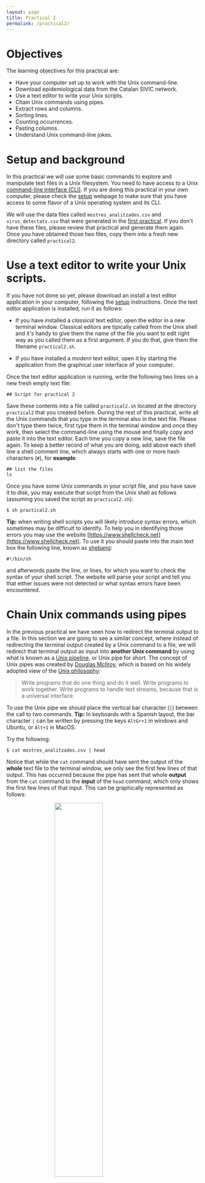 ```yaml
---
layout: page
title: Practical 2
permalink: /practical2/
---
```


# Objectives

The learning objectives for this practical are:

 * Have your computer set up to work with the Unix command-line.
 * Download epidemiological data from the Catalan SIVIC network.
 * Use a text editor to write your Unix scripts.
 * Chain Unix commands using pipes.
 * Extract rows and columns.
 * Sorting lines.
 * Counting occurrences.
 * Pasting columns.
 * Understand Unix command-line jokes.

# Setup and background

In this practical we will use some basic commands to explore and manipulate text
files in a Unix filesystem. You need to have access to a Unix
[command-line interface (CLI)](https://en.wikipedia.org/wiki/Command-line_interface).
If you are doing this practical in your own computer, please check the
[setup](/setup/) webpage to make sure that you have access to some flavor of a
Unix operating system and its CLI.

We will use the data files called `mostres_analitzades.csv` and
`virus_detectats.csv` that were generated in the
[first practical](/practical1/). If you don't have these files, please review
that practical and generate them again. Once you have obtained those two files,
copy them into a fresh new directory called `practical2`.

# Use a text editor to write your Unix scripts.

If you have not done so yet, please download an install a text editor application
in your computer, following the [setup](/setup#text-editor/) instructions. Once
the text editor application is installed, run it as follows:

  * If you have installed a _classical_ text editor, open the editor in a new
    terminal window. Classical editors are tipically called from the Unix shell
    and it's handy to give them the name of the file you want to edit right way
    as you called them as a first argument. If you do that, give them the
    filename `practical2.sh`.

  * If you have installed a _modern_ text editor, open it by starting the
    application from the graphical user interface of your computer.

Once the text editor application is running, write the following two lines on a new
fresh empty text file:

```
## Script for practical 2

```

Save these contents into a file called `practical2.sh` located at the directory
`practical2` that you created before. During the rest of this practical, write
all the Unix commands that you type in the terminal also in the text file.
Please don't type them twice, first type them in the terminal window and once
they work, then select the command-line using the mouse and finally copy and
paste it into the text editor. Each time you copy a new line, save the file
again. To keep a better record of what you are doing, add above each shell line
a shell comment line, which always starts with one or more hash characters
(`#`), for **example**:

```
## list the files
ls
```

Once you have some Unix commands in your script file, and you have save it to
disk, you may execute that script from the Unix shell as follows (assuming you
saved the script as `practical2.sh`):

```
$ sh practical2.sh
```

**Tip:** when writing shell scripts you will likely introduce syntax errors,
which sometimes may be difficult to identify. To help you in identifying those
errors you may use the website [https://www.shellcheck.net](https://www.shellcheck.net).
To use it you should paste into the main text box the following line, known as
[shebang](https://en.wikipedia.org/wiki/Shebang_%28Unix%29):

```
#!/bin/sh
```

and afterwords paste the line, or lines, for which you want to check
the syntax of your shell script. The website will parse your script
and tell you that either issues were not detected or what syntax errors
have been encountered.

# Chain Unix commands using pipes

In the previous practical we have seen how to redirect the terminal output
to a file. In this section we are going to see a similar concept, where instead
of redirecting the terminal output created by a Unix command to a file, we
will redirect that terminal output as input into **another Unix command** by
using what is known as a
[Unix pipeline](https://en.wikipedia.org/wiki/Pipeline_%28Unix%29), or Unix pipe
for short. The concept of Unix pipes was created by
[Douglas McIlroy](https://en.wikipedia.org/wiki/Douglas_McIlroy), which is
based on his widely adopted view of the
[Unix philosophy](https://en.wikipedia.org/wiki/Unix_philosophy):

> Write programs that do one thing and do it well. Write programs to work
> together. Write programs to handle text streams, because that is a universal
> interface.

To use the Unix pipe we should place the vertical bar character (`|`) between
the call to two commands. **Tip:** In keyboards with a Spanish layout, the
bar character `|` can be written by pressing the keys `AltGr+1` in windows and
Ubuntu, or `Alt+1` in MacOS.

Try the following:

```
$ cat mostres_analitzades.csv | head
```

Notice that while the `cat` command should have sent the output of the
**whole** text file to the terminal window, we only see the first few lines of
that output. This has occurred because the pipe has sent that whole **output**
from the `cat` command to the **input** of the `head` command, which only shows
the first few lines of that input. This can be graphically represented as
follows:

<img src="singlepipe.png" style="display: block; margin-left: auto; margin-right: auto; width: 50%; height: auto;">

# Extract rows and columns

Text files such as CSV files have a matrix layout with rows corresponding to
lines and columns to values separated by some delimiter character, which is a
comma (`,`) in the case of the previous file `mostres_analitzades.csv`. Because
of its matrix layout, a CSV file can be always opened by any spreadsheet
software, such as Microsoft Excel; see image below.

<img src="ExcelCSV.png" style="display: block; margin-left: auto; margin-right: auto; width: 80%; height: auto;">

However, there are at least two circumstances in which working with CSV files
from the Unix command-line is preferable to do it from a spreadsheet software
such as Microsoft Excel:

  1. Spreadsheet software will always attempt to load the whole data into main
  memory. This may become prohibitive when having tens of thousands of rows,
  which is common for data with molecular-level measurements from high-thoughput
  instruments.
  2. Every spreadsheet software uses its own format to store the data, which
  makes it prone to
  [digital obsolescence](https://en.wikipedia.org/wiki/Digital_obsolescence),
  the fact that old software required to open a file is no longer available.
  CSV files, and text files in general, can never become obsolete because their
  format does not depend on any specific software to be read or written.

Additionally, the misuse of Microsoft Excel has caused multiple problems with
important consequences in loss of monetary and human-time resources, such as the
[loss in 2020 of COVID19-test results in England](https://www.theguardian.com/politics/2020/oct/05/how-excel-may-have-caused-loss-of-16000-covid-tests-in-england)
or the [misspelling of gene names stored in Excel files as supplementary information to scientific articles](https://doi.org/10.1038/d41586-021-02211-4).

Here we will learn to do two common operations on data organized in a matrix
layout: extract rows (lines) and extract columns (delimiter-separated values).
To extract rows from a text file in Unix we will use the command `grep`, which
requires two pieces of information:

```
$ grep pattern filename
```
where `pattern` is the text that we expect to match to the lines we want to
extract, while `filename` is the name of the file from which we want to extract
the lines matching the pattern. Note that `pattern` can be something
sophisticated such as a
[regular expression](https://en.wikipedia.org/wiki/Regular_expression) (not
covered in this practical) and `filename` can be ommitted when we want `grep`
to read input from a pipe.

For instance, the column `nom_regio` in the file `mostres_analitzades.csv`
stores the name of the Catalan area to which the data in the row corresponds to.
Let's say we want to extract the rows for the data derived from the area of
Barcelona into a separate file called `mostres_analitzades_bcn.csv`.

```
$ grep Barcelona mostres_analitzades.csv > mostres_analitzades_bcn.csv
```
Now, repeat the command but this time extracting the rows corresponding to the
data derived from the area of Lleida into another file called
`mostres_analitzades_lleida.csv`.

**Note:** note that `grep` has worked well for this particular task because any
other column in the data that was using the terms `Barcelona` or `Lleida`, had
those terms also in the column `nom_regio`. The `grep` command **doesn't know
about columns**, it only finds matches of a pattern in lines, reporting the
lines that match the pattern. You can also ask `grep` to report the lines that
**do not** match the pattern by using the option `-v`.

Try to extract rows from the file `mostres_analitzades.csv` with data
corresponding to women between 20 and 24 years of age into a new file
called `mostres_analitzades_dones20a24.csv`. If you are unsure how to dump
the output into a new file, please check
[this section](https://funcompbio.github.io/practical1/#redirect-terminal-output-to-a-file)
from the previous practical. **Tip:** when the pattern consists of more than
one word, or includes punctuation characters, you should enclose the pattern
between two quote characters, e.g., `'something like this'`.

**Warning:** when using the terminal output redirection mechanism (`>`) you
should **never use as output filename, the filename that is being used as
input in the same command line**, because that would lead to overwriting the
input file and ending with a corrupted output or without output at all.

Extracting columns can be done using the Unix command `cut`, which in the case
of CSV files also requires specifying the options `-d` and `-f`:

```
$ cut -d 'delimiter' -f field filename
```
The option `-d` allows us to specify a
[delimiter character](https://en.wikipedia.org/wiki/Delimiter), which by
default is the [TAB character](https://en.wikipedia.org/wiki/Tab_key) and
should be always specified between single quotes (e.g., `','`). The option `-f`
allows us to specify the columns, also known as
[fields](https://en.wikipedia.org/wiki/Data_field) in this context. For
instance, let's say we want to extract the column of the CSV file
`mostres_analitzades.csv` corresponding to the number of positive cases at each
week. First, we should identify which position has this column in the first line:

```
$ head -n1 mostres_analitzades.csv
setmana_epidemiologica,any,data_inici,data_final,codi_regio,nom_regio,codi_ambit,nom_ambit,sexe,grup_edat,index_socioeconomic,total,positiu
```
where we have used the option `-n1` to force `head` to show only the first line
of the file. Then, starting from 1, we should figure out that the column called
`positiu` is number 13 and taking into account that this file uses the comma
(`,`) as field separator, we should write the following command-line to extract
that column:

```
$ cut -d ',' -f 13 mostres_analitzades.csv | head
```

Now let's say we want to extract this column from the Barcelona subset of the
data. We could either run the previous command on the file we created before:

```
$ cut -d ',' -f 13 mostres_analitzades_bcn.csv | head
```
or had we not generated that file, we could have done it from the original data
file using two pipes, as follows:

```
$ grep Barcelona mostres_analitzades.csv | cut -d ',' -f 13 | head
```
Note that in both cases the output is identical.

# Sort rows

Unix provides a command called `sort` to order rows of a file in a number of
ways. By default, it sorts rows in increasing alphabetical order. Note for
instance that in the `mostres_analitzades.csv` file, the first column
`setmana_epidemiologica` contains the week of the year in which the values
for the corresponding row were obtained. However, if we directly sort the file
with the default regime of `sort`, we will not see at the beginning of the data
the first week of the year, nor the last week at the end. Try the following:

```
sort mostres_analitzades.csv | head
sort mostres_analitzades.csv | tail
```

Try now using the option `-n`, which forces `sort` to output the lines in
numerical order instead of the alphabetical one and compare the result with the
previous one:

```
sort -n mostres_analitzades.csv | head
sort -n mostres_analitzades.csv | tail
```

**Note:** an important feature of the `sort` command, and of most of the Unix
commands, is that it leaves the input file **intact**. The `sort` command merely
shows us the _ordered version_ of the input file on the screen. It **does not
alter the input file**.

**Exercise:** generate an alphabetically increasing ordered version of the file 
`mostres_analitzades.csv` and store it under the file name
`mostres_analitzades_ordenat.csv`.

# Remove consecutive duplicated lines

The Unix command `uniq` **removes consecutive duplicated lines**. This command
is mostly useful in combination with the previous two commands that can be used
to extract a column and sort it alphabetically, because that operation will
allow us to output identical values together. Let's see this working with the
following example on the file `mostres_analitzades.csv`, try to understand what
is each command line doing:

```
$ cut -d ',' -f 6 mostres_analitzades.csv | head
nom_regio
Camp de Tarragona
Camp de Tarragona
Barcelona Metropolitana Sud
Penedès
Girona
Penedès
Penedès
Camp de Tarragona
Barcelona Metropolitana Sud
$ cut -d ',' -f 6 mostres_analitzades.csv | sort | head
Alt Pirineu i Aran
Alt Pirineu i Aran
Alt Pirineu i Aran
Alt Pirineu i Aran
Alt Pirineu i Aran
Alt Pirineu i Aran
Alt Pirineu i Aran
Alt Pirineu i Aran
Alt Pirineu i Aran
Alt Pirineu i Aran
$ cut -d ',' -f 6 mostres_analitzades.csv | sort | uniq
Alt Pirineu i Aran
Barcelona Ciutat
Barcelona Metropolitana Nord
Barcelona Metropolitana Sud
Camp de Tarragona
Catalunya Central
Girona
Lleida
No disponible
nom_regio
Penedès
Terres de l'Ebre
```

# Count consecutive occurrences

In the previous practical, we have seen the command `wc`, which can be employed
to count the lines of a text file. Here we will see that the command `uniq` with
its option `-c`, can be used to count **consecutively repeated** lines. This is
useful to count occurrences of interest in a file. For instance, let's say we
want to count the number of different occurrences of positive cases in the file
`mostres_analitzades.csv`, i.e., how many lines (weeks) reported 0 positive cases,
how many reported 1, how many reported 2, etc. We need to extract the positive
column (13), sort it and apply the `uniq -c` command (results below from data
downloaded on September 27th, 2024):

```
$ cut -f 13 -d ',' mostres_analitzades.csv | sort | uniq -c
   6942 0
  13452 1
      1 10
      1 12
   2658 2
    626 3
    147 4
     41 5
     12 6
      8 7
      5 8
      1 positiu
```
Let's say we want to see the most frequent occurrences first. We would need then
to sort the previous output numerically (option `-n`) and from largest to
smallest (option `-r`), as follows:

```
$ cut -f 13 -d ',' mostres_analitzades.csv | sort | uniq -c | sort -n -r
  13452 1
   6942 0
   2658 2
    626 3
    147 4
     41 5
     12 6
      8 7
      5 8
      1 positiu
      1 12
      1 10
```
So the most frequent reported positive figure was 1 in 13452 weeks (lines in the
CSV file), the second most frequent one was 0 positives in 6942 lines, and so
on. We can also tell `sort` to order that output by the second column using the
option `-k`, where we should specify the range of columns (separated by a comma
',') we want to use for ordering), which would give us the whole ordered
frequency distribution of positives:

```
$ cut -f 13 -d ',' mostres_analitzades.csv | sort | uniq -c | sort -n -k 2,2
      1 positiu
   6942 0
  13452 1
   2658 2
    626 3
    147 4
     41 5
     12 6
      8 7
      5 8
      1 10
      1 12
```

# Paste columns

The Unix command `paste` allows us to paste in parallel lines of given files
using a `TAB` as delimiter character by default, which can be changed with the
option `-d`. For instance, see what happens when extract two columns from the
CSV file and paste them again:
```
$ cut -d ',' -f 1 mostres_analitzades.csv > mostres_analitzades_setmana.csv
$ cut -d ',' -f 13 mostres_analitzades.csv > mostres_analitzades_positiu.csv
$ paste mostres_analitzades_setmana.csv mostres_analitzades_positiu.csv | head
setmana_epidemiologica	positiu
12	1
44	0
32	1
27	0
42	1
11	1
22	0
4	0
35	1
```

# Exercises

Using the Unix commands we have learned in this practical, try to answer the
questions below about the downloaded SIVIC data. Try to edit a shell script
for each question under the filename, for instance, `question1.sh`,
`question2.sh`, etc., and execute it from the shell as, for instance:

```
$ sh question1.sh
```

### Question 1

One of the previous commands revealed a value called `No disponible`, which
suggests that some of the weeks in the two SIVIC data files, may contain the
so-called
[missing values](https://en.wikipedia.org/wiki/Missing_data). Calculate how
many weeks do we have in each of the two SIVIC data files,
`mostres_analitzades.csv` and `virus_detectats.csv`, excluding those with
missing values. (answer: 23793 for `mostres_analitzades.csv` and 21394 for
`virus_detectats.csv`, for the data downloaded on September 27th, 2024)

<!--
$ grep -v 'No disponible' mostres_analitzades.csv | wc -l
$ grep -v 'No disponible' virus_detectats.csv | wc -l
-->

### Question 2

Which was the highest number of positives in the file `mostres_analitzades.csv`
in the data from the last week of 2022? (answer: 5 for the data downloaded
on September 27th, 2024)

<!--
$ grep '52,2022' mostres_analitzades.csv | cut -d ',' -f 13 | sort -nr | head
-->

### Question 3

Using the file `virus_detectats.csv`, figure out how many different viruses
are being tested by the SIVIC system. (answer: 10 for the data downloaded
on September 27th, 2024)

<!--
$ cut -d ',' -f 9 virus_detectats.csv | sort | uniq | wc -l
-->

### Question 4

Using the file `mostres_analitzades.csv`, build a ranking of the data by the
number of positives cases, from highest to lowest, found in the area of Lleida
in 2022, among men between 40 and 44 years of age, showing only the week number,
initial and end date, and number of positives. For the data downloaded on
September 27th, 2024, the top of the ranking should look like this:

```
46,14/11/2022,20/11/2022,5
47,21/11/2022,27/11/2022,2
40,03/10/2022,09/10/2022,2
51,19/12/2022,25/12/2022,1
50,12/12/2022,18/12/2022,1
48,28/11/2022,04/12/2022,1
46,14/11/2022,20/11/2022,1
45,07/11/2022,13/11/2022,1
45,07/11/2022,13/11/2022,1
41,10/10/2022,16/10/2022,1
```

<!--
$ grep Lleida mostres_analitzades.csv | grep 2022 | grep 'Home,40 a 44' | sort -t ',' -k 13,13 -nr | cut -d ',' -f 1,3,4,13 | head
-->

### Question 5

Generate the ranking from the previous question replacing the area of Lleida by
the area of Girona and compare the top of those two rankings, side by side. For
the data downloaded on September 27th, 2024, the top of that comparison should
look as follows, with the data from Lleida on the left and from Girona on the
right:

```
46,14/11/2022,20/11/2022,5	22,30/05/2022,05/06/2022,3
47,21/11/2022,27/11/2022,2	50,12/12/2022,18/12/2022,2
40,03/10/2022,09/10/2022,2	42,17/10/2022,23/10/2022,2
51,19/12/2022,25/12/2022,1	39,26/09/2022,02/10/2022,2
50,12/12/2022,18/12/2022,1	52,26/12/2022,01/01/2023,1
48,28/11/2022,04/12/2022,1	51,19/12/2022,25/12/2022,1
46,14/11/2022,20/11/2022,1	49,05/12/2022,11/12/2022,1
45,07/11/2022,13/11/2022,1	46,14/11/2022,20/11/2022,1
45,07/11/2022,13/11/2022,1	45,07/11/2022,13/11/2022,1
41,10/10/2022,16/10/2022,1	40,03/10/2022,09/10/2022,1
```

<!--
$ grep Girona mostres_analitzades.csv | grep 2022 | grep 'Home,40 a 44' | sort -t ',' -k 13,13 -nr | cut -d ',' -f 1,3,4,13 > girona.txt
$ paste lleida.txt girona.txt | head
-->

We can observe that both areas had the larger occurrence of positives cases
around the same weeks of the year, except for the 22nd week in Girona.

### Question 6

Can you understand the following Unix command-line jokes?

<img style="float:left; margin-left:40px;" src="Unix_cat_joke.jpg" height=250/>

<img style="float:right; margin-right:40px;" src="Unix_upkey_joke.jpg" height=250/>
